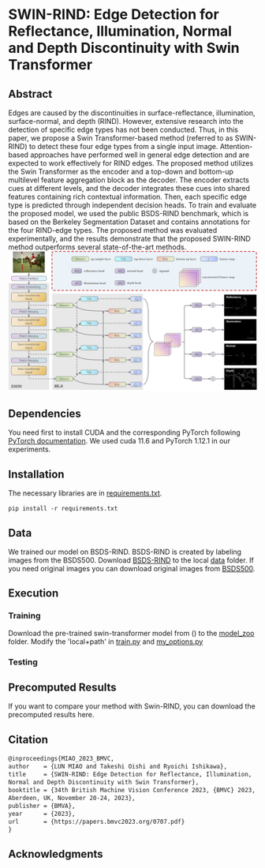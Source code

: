 # SWIN-RIND: Edge Detection for Reflectance, Illumination, Normal and Depth Discontinuity with Swin Transformer

##  Abstract
Edges are caused by the discontinuities in surface-reflectance, illumination, surface-normal, and depth (RIND). However, extensive research into the detection of specific edge types has not been conducted. Thus, in this paper, we propose a Swin Transformer-based method (referred to as SWIN-RIND) to detect these four edge types from a single input image. Attention-based approaches have performed well in general edge detection and are expected to work effectively for RIND edges. The proposed method utilizes the Swin Transformer as the encoder and a top-down and bottom-up multilevel feature aggregation block as the decoder. The encoder extracts cues at different levels, and the decoder integrates these cues into shared features containing rich contextual information. Then, each specific edge type is predicted through independent decision heads. To train and evaluate the proposed model, we used the public BSDS-RIND benchmark, which is based on the Berkeley Segmentation Dataset and contains annotations for the four RIND-edge types. The proposed method was evaluated experimentally, and the results demonstrate that the proposed SWIN-RIND method outperforms several state-of-the-art methods.
![image text](https://github.com/miaolun/SWIN-RIND/blob/1e3adc25be2b39619801c275878c9f85f4dd81a3/figure/network.png)

##  Dependencies
You need first to install CUDA and the corresponding PyTorch following  [PyTorch documentation](https://pytorch.org/get-started/locally/).
We used cuda 11.6 and PyTorch 1.12.1 in our experiments.
##  Installation
The necessary libraries are in [requirements.txt](). 
 ```
 pip install -r requirements.txt
 ```
 
##  Data
We trained our model on BSDS-RIND. BSDS-RIND is created by labeling images from the BSDS500.
Download [BSDS-RIND](https://github.com/MengyangPu/RINDNet) to the local [data](https://github.com/miaolun/SWIN-RIND/blob/main/data) folder. 
If you need original images you can download original images from [BSDS500](https://www2.eecs.berkeley.edu/Research/Projects/CS/vision/grouping/resources.html).
##  Execution
###  Training
Download the pre-trained swin-transformer model from () to the [model_zoo](https://github.com/miaolun/SWIN-RIND/blob/main/model_zoo) folder.
Modify the 'local+path' in [train.py](https://github.com/miaolun/SWIN-RIND/blob/main/train.py) and [my_options.py](https://github.com/miaolun/SWIN-RIND/blob/main/option/my_options.py) 

###  Testing


##  Precomputed Results
If you want to compare your method with Swin-RIND, you can download the precomputed results here.
##  Citation
```
@inproceedings{MIAO_2023_BMVC,
author    = {LUN MIAO and Takeshi Oishi and Ryoichi Ishikawa},
title     = {SWIN-RIND: Edge Detection for Reflectance, Illumination, Normal and Depth Discontinuity with Swin Transformer},
booktitle = {34th British Machine Vision Conference 2023, {BMVC} 2023, Aberdeen, UK, November 20-24, 2023},
publisher = {BMVA},
year      = {2023},
url       = {https://papers.bmvc2023.org/0707.pdf}
}
```
##  Acknowledgments

